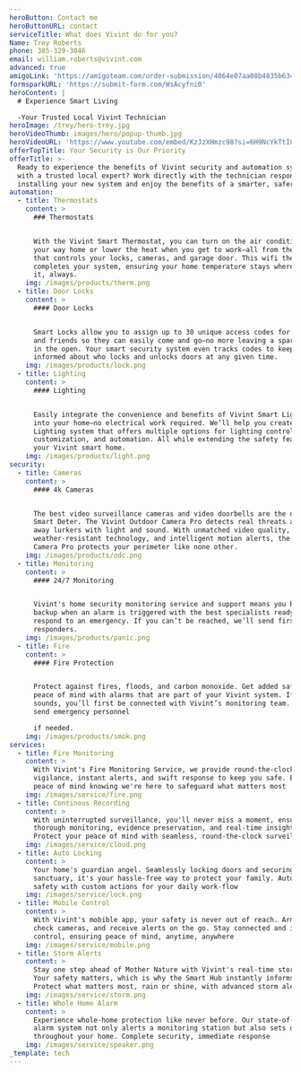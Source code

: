 ```yaml
---
heroButton: Contact me
heroButtonURL: contact
serviceTitle: What does Vivint do for you?
Name: Trey Roberts
phone: 385-329-3046
email: william.roberts@vivint.com
advanced: true
amigoLink: 'https://amigoteam.com/order-submission/4064e07aa08b4835b634d5688be019bb'
formsparkURL: 'https://submit-form.com/WsAcyfni0'
heroContent: |
  # Experience Smart Living

  -Your Trusted Local Vivint Technician
heroImage: /trey/hero-trey.jpg
heroVideoThumb: images/hero/popup-thumb.jpg
heroVideoURL: 'https://www.youtube.com/embed/KzJzXHmzc98?si=6H9NcYkTtI0TeCpI'
offerTopTitle: Your Security is Our Priority
offerTitle: >-
  Ready to experience the benefits of Vivint security and automation systems
  with a trusted local expert? Work directly with the technician responsible for
  installing your new system and enjoy the benefits of a smarter, safer home.
automation:
  - title: Thermostats
    content: >
      ### Thermostats


      With the Vivint Smart Thermostat, you can turn on the air conditioning on
      your way home or lower the heat when you get to work—all from the same app
      that controls your locks, cameras, and garage door. This wifi thermostat
      completes your system, ensuring your home temperature stays where you want
      it, always.
    img: /images/products/therm.png
  - title: Door Locks
    content: >
      #### Door Locks


      Smart Locks allow you to assign up to 30 unique access codes for family
      and friends so they can easily come and go—no more leaving a spare key out
      in the open. Your smart security system even tracks codes to keep you
      informed about who locks and unlocks doors at any given time.
    img: /images/products/lock.png
  - title: Lighting
    content: >
      #### Lighting


      Easily integrate the convenience and benefits of Vivint Smart Lighting
      into your home—no electrical work required. We’ll help you create a Smart
      Lighting system that offers multiple options for lighting control,
      customization, and automation. All while extending the safety features of
      your Vivint smart home.
    img: /images/products/light.png
security:
  - title: Cameras
    content: >
      #### 4k Cameras


      The best video surveillance cameras and video doorbells are the ones use
      Smart Deter. The Vivint Outdoor Camera Pro detects real threats and scares
      away lurkers with light and sound. With unmatched video quality,
      weather-resistant technology, and intelligent motion alerts, the Outdoor
      Camera Pro protects your perimeter like none other.
    img: /images/products/odc.png
  - title: Monitoring
    content: >
      #### 24/7 Monitoring


      Vivint's home security monitoring service and support means you have
      backup when an alarm is triggered with the best specialists ready to
      respond to an emergency. If you can’t be reached, we’ll send first
      responders.
    img: /images/products/panic.png
  - title: Fire
    content: >
      #### Fire Protection


      Protect against fires, floods, and carbon monoxide. Get added safety and
      peace of mind with alarms that are part of your Vivint system. If an alarm
      sounds, you’ll first be connected with Vivint’s monitoring team. They’ll
      send emergency personnel

      if needed.
    img: /images/products/smok.png
services:
  - title: Fire Monitoring
    content: >
      With Vivint's Fire Monitoring Service, we provide round-the-clock
      vigilance, instant alerts, and swift response to keep you safe. Enjoy
      peace of mind knowing we're here to safeguard what matters most
    img: /images/service/fire.png
  - title: Continous Recording
    content: >
      With uninterrupted surveillance, you'll never miss a moment, ensuring
      thorough monitoring, evidence preservation, and real-time insights.
      Protect your peace of mind with seamless, round-the-clock surveillance.
    img: /images/service/cloud.png
  - title: Auto Locking
    content: >
      Your home's guardian angel. Seamlessly locking doors and securing your
      sanctuary, it's your hassle-free way to protect your family. Automate your
      safety with custom actions for your daily work-flow
    img: /images/service/lock.png
  - title: Mobile Control
    content: >
      With Vivint's mobible app, your safety is never out of reach. Arm/disarm,
      check cameras, and receive alerts on the go. Stay connected and in
      control, ensuring peace of mind, anytime, anywhere
    img: /images/service/mobile.png
  - title: Storm Alerts
    content: >
      Stay one step ahead of Mother Nature with Vivint's real-time storm alerts.
      Your safety matters, which is why the Smart Hub instantly informs you.
      Protect what matters most, rain or shine, with advanced storm alerts
    img: /images/service/storm.png
  - title: Whole Home Alarm
    content: >
      Experience whole-home protection like never before. Our state-of-the-art
      alarm system not only alerts a monitoring station but also sets off sirens
      throughout your home. Complete security, immediate response
    img: /images/service/speaker.png
_template: tech
---
```


